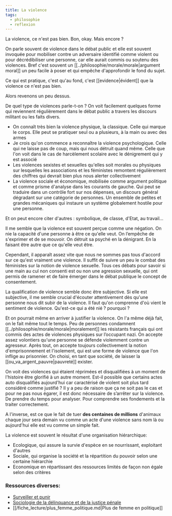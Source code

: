 ```yaml
---
title: La violence
tags:
  - philosophie
  - reflexion
---
```


La violence, ce n'est pas bien. Bon, okay. Mais encore ?

On parle souvent de violence dans le débat public et elle est souvent invoquée pour mobiliser contre un adversaire identifié comme violent ou pour décrédibiliser une personne, car elle aurait commis ou soutenu des violences. Bref c'est souvent un [[../philosophie/morale/morale|argument moral]] un peu facile à poser et qui empêche d'approfondir le fond du sujet.

Ce qui est pratique, c'est qu'au fond, c'est [[evidence|évident]] que la violence ce n'est pas bien.

Alors revenons un peu dessus.

De quel type de violences parle-t-on ? On voit facilement quelques forme qui reviennent régulièrement dans le débat public a travers les discours militant ou les faits divers.

- On connaît très bien la violence physique, la classique. Celle qui marque le corps. Elle peut se pratiquer seul ou a plusieurs, à la main ou avec des armes
- Je crois qu'on commence a reconnaître la violence psychologique. Celle qui ne laisse pas de coup, mais qui nous détruit quand même. Celle que l'on voit dans le cas de harcèlement scolaire avec le dénigrement qui y est associé
- Les violences sexistes et sexuelles qu'elles soit morales ou physiques sur lesquelles les associations et les féministes remontent régulièrement des chiffres qui devrait bien plus nous alerter collectivement
- La violence sociale et économique, mobilisée comme argument politique et comme prisme d'analyse dans les courants de gauche. Qui peut se traduire dans un contrôle fort sur nos dépenses, un discours général dégradant sur une catégorie de personnes. Un ensemble de petites et grandes mécaniques qui instaure un système globalement hostile pour une personne.

Et on peut encore citer d'autres : symbolique, de classe, d'Etat, au travail…

Il me semble que la violence est souvent perçue comme une négation. On nie la capacité d'une personne à être ce qu'elle veut. On l’empêche de s'exprimer et de se mouvoir. On détruit sa psyché en la dénigrant. En la faisant être autre que ce qu'elle veut être.

Cependant, il apparaît assez vite que nous ne sommes pas tous d'accord sur ce qu'est vraiment une violence. Il suffit de suivre un peu le combat des féministes sur la notion de violence sexuelle. Tous ces débats pour savoir si une main au cul non consenti est ou non une agression sexuelle, qui ont permis de ramener et de faire émerger dans le débat publique le concept de consentement.

La qualification de violence semble donc être subjective. Si elle est subjective, il me semble crucial d'écouter attentivement dès qu'une personne nous dit subir de la violence. Il faut qu'on comprenne d'où vient le sentiment de violence. Qu'est-ce qui a été nié ? pourquoi ?

Et on pourrait même en arriver à justifier la violence. On l'a même déjà fait, on le fait même tout le temps. Peu de personnes condamnent [[../philosophie/morale/morale|moralement]] les résistants français qui ont commis des actes de violences physiques sur l’occupant nazi. On accepte assez volontiers qu'une personne se défende violemment contre un agresseur. Après tout, on accepte toujours collectivement la notion d'emprisonnement et l'isolement, qui est une forme de violence que l'on inflige au prisonnier. On choisi, en tant que société, de laisser la [[ou_va_argent_pauvre|pauvreté]] exister.

On voit des violences qui étaient réprimées et disqualifiées à un moment de l'histoire être glorifié à un autre moment. Est-il possible que certains actes auto disqualifiés aujourd'hui car caractérisé de violent soit plus tard considéré comme justifié ? Il y a peu de raison que ça ne soit pas le cas et pour ne pas nous égarer, il est donc nécessaire de s’arrêter sur la violence. De prendre du temps pour analyser. Pour comprendre ses fondements et la traiter correctement.

A l'inverse, est ce que le fait de tuer **des centaines de millions** d'animaux chaque jour sera demain vu comme un acte d'une violence sans nom là ou aujourd'hui elle est vu comme un simple fait.

La violence est souvent le résultat d'une organisation hiérarchique:

- Ecologique, qui assure la survie d'espèce en se nourrissant, exploitant d'autres
- Sociale, qui organise la société et la répartition du pouvoir selon une certaine hiérarchie
- Economique en répartissant des ressources limités de façon non égale selon des critères

### Ressources diverses:

- [Surveiller et punir ](https://www.gallimard.fr/Catalogue/GALLIMARD/Bibliotheque-des-Histoires/Surveiller-et-punir)
- [Sociologie de la délinquance et de la justice pénale](https://www.cairn.info/sociologie-de-la-delinquance-et-de-la-justice-pena--9782749207629.htm)
- [[/fiche_lecture/plus_femme_politique.md|Plus de femme en politique]]
